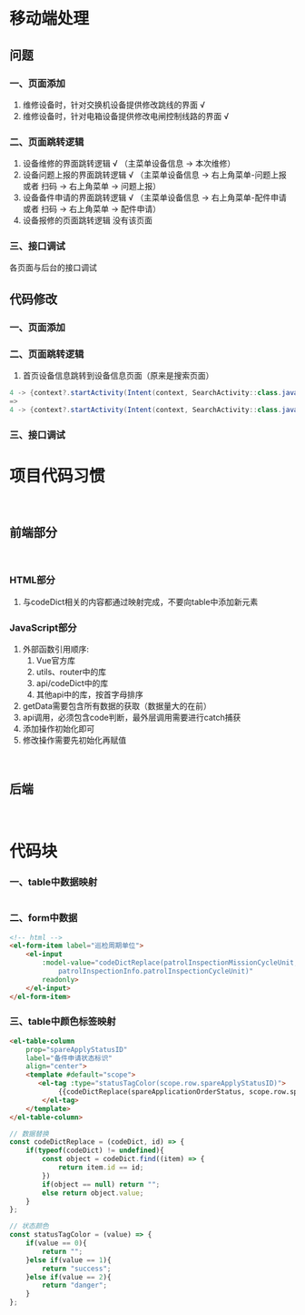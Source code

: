 # 移动端处理

## 问题

### 一、页面添加

1. 维修设备时，针对交换机设备提供修改跳线的界面 √
2. 维修设备时，针对电箱设备提供修改电闸控制线路的界面 √

### 二、页面跳转逻辑

1. 设备维修的界面跳转逻辑 √ （主菜单设备信息 -> 本次维修）
2. 设备问题上报的界面跳转逻辑 √ （主菜单设备信息 -> 右上角菜单-问题上报 或者 扫码 -> 右上角菜单 -> 问题上报）
3. 设备备件申请的界面跳转逻辑 √ （主菜单设备信息 -> 右上角菜单-配件申请 或者 扫码 -> 右上角菜单 -> 配件申请）
4. 设备报修的页面跳转逻辑 没有该页面

### 三、接口调试
各页面与后台的接口调试

## 代码修改

### 一、页面添加

### 二、页面跳转逻辑

1. 首页设备信息跳转到设备信息页面（原来是搜索页面）

```java
4 -> {context?.startActivity(Intent(context, SearchActivity::class.java))}
=>
4 -> {context?.startActivity(Intent(context, SearchActivity::class.java))}
```

### 三、接口调试






























# 项目代码习惯

<br>

## 前端部分

<br>

### HTML部分
1. 与codeDict相关的内容都通过映射完成，不要向table中添加新元素

### JavaScript部分
1. 外部函数引用顺序:
    1. Vue官方库
    2. utils、router中的库
    3. api/codeDict中的库
    4. 其他api中的库，按首字母排序
2. getData需要包含所有数据的获取（数据量大的在前）
3. api调用，必须包含code判断，最外层调用需要进行catch捕获
4. 添加操作初始化即可
5. 修改操作需要先初始化再赋值

<br>

## 后端


<br>

# 代码块

### 一、table中数据映射

```html


```

### 二、form中数据

```html
<!-- html -->
<el-form-item label="巡检周期单位">
    <el-input 
        :model-value="codeDictReplace(patrolInspectionMissionCycleUnit, 
            patrolInspectionInfo.patrolInspectionCycleUnit)" 
        readonly>
    </el-input>
</el-form-item>
```

### 三、table中颜色标签映射
```html
<el-table-column
    prop="spareApplyStatusID"
    label="备件申请状态标识"
    align="center">
    <template #default="scope">
       <el-tag :type="statusTagColor(scope.row.spareApplyStatusID)">
            {{codeDictReplace(spareApplicationOrderStatus, scope.row.spareApplyStatusID)}}
        </el-tag>
    </template>
</el-table-column>
```

```javascript
// 数据替换
const codeDictReplace = (codeDict, id) => {
    if(typeof(codeDict) != undefined){
        const object = codeDict.find((item) => {
            return item.id == id;
        })
        if(object == null) return "";
        else return object.value;
    }
};

// 状态颜色
const statusTagColor = (value) => {
    if(value == 0){
        return "";
    }else if(value == 1){
        return "success";
    }else if(value == 2){
        return "danger"; 
    }
};
```



